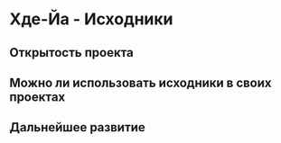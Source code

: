 # Хде-Йа - Исходники

## Открытость проекта

## Можно ли использовать исходники в своих проектах

## Дальнейшее развитие
